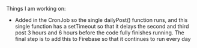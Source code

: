 Things I am working on:

- Added in the CronJob so the single dailyPost() function runs, and this single function has a setTimeout so that it delays the second and third post 3 hours and 6 hours before the code fully finishes running. The final step is to add this to Firebase so that it continues to run every day
